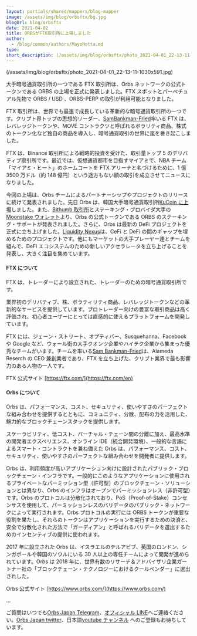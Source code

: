```yaml
---
layout: partials/shared/mappers/blog-mapper
image: /assets/img/blog/orbsftx/bg.jpg
blogUrl: blog/orbsftx
date: 2021-04-02
title: ORBSがFTX取引所に上場しました
author:
  - /blog/common/authors/MayoHotta.md
type:
short_description: (/assets/img/blog/orbsftx/photo_2021-04-01_22-13-11-1030x591.jpg)
---
```


(/assets/img/blog/orbsftx/photo_2021-04-01_22-13-11-1030x591.jpg)

大手暗号通貨取引所の一つである FTX 取引所は、Orbs ネットワークの公式トークンである ORBS の上場を正式に発表しました。FTX スポットとパーペチュアル先物で ORBS / USD 、ORBS-PERP の取引が利用可能となりました。

FTX 取引所は、世界でも最速で成長している革新的な暗号通貨取引所の一つです。クリプト界トップの思想的リーダー、[SamBankman-Fried](https://twitter.com/SBF_Alameda)率いる FTX は、レバレッジトークンや、MOVE コントラクツと呼ばれるボラリティ商品、株式のトークン化など独自の商品を導入し、暗号通貨取引の世界に嵐を巻き起こしました。

FTX は、Binance 取引所による戦略的投資を受けた、取引量トップ 5 のデリバティブ取引所です。最近では、仮想通貨都市を目指すマイアミで、NBA チーム「マイアミ・ヒート」のホームコートを FTX アリーナと名づけるために、1 億 3500 万ドル（約 148 億円）という途方もない額の取引を成立させてニュースになりました。

今回の上場は、Orbs チームによるパートナーシップやプロジェクトのリリースに続けて発表されました。先日 Orbs は、韓国大手暗号通貨取引所[KuCoin に上場](https://www.orbs.com/jp/orbs%e3%81%8ckucoin%e3%81%b8%e4%b8%8a%e5%a0%b4%e3%81%97%e3%81%be%e3%81%97%e3%81%9f/)しました。また、[Bithumb 取引所](https://www.orbs.com/bithumb-announces-orbs-staking/)とステーキング・プロバイダ大手の[Moonstake ウォレット](https://www.orbs.com/moonstake-partners-with-hybrid-enterprise-grade-blockchain-orbs-to-soon-provide-full-scale-support-for-orbs-universe/)より、Orbs の公式トークンである ORBS のステーキング・サポートが発表されました。さらに、Orbs は最新の DeFi プロジェクトを正式に立ち上げました。[Liquidity Nexus](https://www.orbs.com/introducing-orbs-liquidity-nexus-liquidity-as-a-service/)は、CeFi と DeFi の間のギャップを埋めるためのプロジェクトです。他にもマーケットの大手プレーヤー達とチームを組んで、DeFi エコシステムのための新しいアクセラレータを立ち上げることを発表し、大きく注目を集めています。

#### FTX について

FTX は、トレーダーにより設立された、トレーダーのための暗号通貨取引所です。

業界初のデリバティブ、株、ボラティリティ商品、レバレッジトークンなどの革新的なサービスを提供しています。プロトレーダー向けの豊富な取引商品は高く評価され、初心者ユーザーにとっては直感的に使えるプラットフォームを開発しています。

FTX には、ジェーン・ストリート、オプティバー、Susquehanna、Facebook や Google など、ウォール街の大手クオンツ企業やハイテク企業から集まった優秀なチームがいます。チームを率いる[Sam Bankman-Fried](https://twitter.com/SBF_Alameda)は、Alameda Reserch の CEO 兼創業者であり、FTX を立ち上げた、クリプト業界で最も影響力のある人物の一人です。

FTX 公式サイト [https://ftx.com/](https://ftx.com/en)

#### Orbs について

Orbs は、パフォーマンス、コスト、セキュリティ、使いやすさのパーフェクトな組み合わせを提供するとともに、コミュニティ、分散、配布の力を活用した、魅力的なブロックチェーンスタックを提供します。

スケーラビリティ、低コスト、バーチャル・チェーン間の分離に加え、最高水準の開発者エクスペリエンス、オンライン IDE（統合開発環境）、一般的な言語によるスマート・コントラクトを兼ね備えた Orbs は、パフォーマンス、コスト、セキュリティ、使いやすさのパーフェクトな組み合わせを開発者に提供します。

Orbs は、利用頻度が高いアプリケーション向けに設計されたパブリック・ブロックチェーン・インフラです。一般的にこのようなアプリケーションに使用されるプライベートなパーミッション型（許可型）のブロックチェーン・ソリューションとは異なり、Orbs のインフラはオープンでパーミッションレス（非許可型）です。Orbs のプロトコルは分散化されており、PoS（Proof-of-Stake）コンセンサスを使用して、パーミッションレスのバリデータのパブリック・ネットワークによって実行されます。Orbs プロトコルの実行には ORBS トークンが重要な役割を果たし、それらのトークンはアプリケーションを実行するための決済と、安全で分散化された方法で「ガーディアン」と呼ばれるバリデータを選出するためのインセンティブの提供に使われます。

2017 年に設立された Orbs は、イスラエルのテルアビブ、英国のロンドン、シンガポールや韓国のソウルにいる 30 人以上の専任チームによって開発が進められています。Orbs は 2018 年に、世界有数のリサーチ＆アドバイザリ企業ガートナー社の「ブロックチェーン・テクノロジーにおけるクールベンダー」に選出されした。

Orbs 公式サイト [https://www.orbs.com/](https://www.orbs.com/)

...

ご質問はいつでも[Orbs Japan Telegram](https://t.me/joinchat/G0HZhBQssmZ05v6sp_G6jg)、[オフィシャル LINE](https://line.me/R/ti/p/%40vrf9558a)へご連絡ください。[Orbs Japan twitter](https://twitter.com/JapanOrbs)、日本語[youtube チャンネル](https://www.youtube.com/channel/UCZePjhX4e6CuAe8v63Li9lg) へのご登録もお待ちしています。

